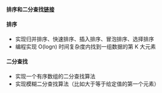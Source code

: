 #### 排序和二分查找[链接](！https://time.geekbang.org/column/article/80458)
#### 排序
- 实现归并排序、快速排序、插入排序、冒泡排序、选择排序
- 编程实现 O(logn) 时间复杂度内找到一组数据的第 K 大元素
#### 二分查找
- 实现一个有序数组的二分查找算法
- 实现模糊二分查找算法（比如大于等于给定值的第一个元素）